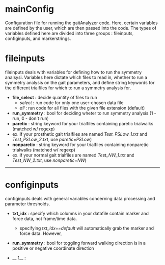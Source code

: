 # mainConfig

Configuration file for running the gaitAnalyzer code. Here, certain variables are defined by the user, which are then passed into
the code. The types of variables defined here are divided into three groups : fileinputs, configinputs, and markerstrings.

# fileinputs
fileinputs deals with variables for defining how to run the symmetry analsysi. Variables here dictate which files to read in, whether to run a symmetry analysis on the gait parameters, and define string keywords for the different trialfiles for which to run a symmetry analysis for.
 - **file_select** : decide quantity of files to run
   - *select* :  run code for only one user-chosen data file
   - *all* : run code for all files with the given file extension (default)
 -  **run_symmetry** : bool for deciding wheter to run symmetry analysis (1 - run, 0 - don't run)
 -  **paretic** : string keyword for your trialfiles containing paretic trialwalks (matched w/ regexp) 
   - ex. if your prosthetic gait trialfiles are named *Test_PSLow_1.txt* and *Test_PSLow_2.txt*, use *paretic=PSLow*)
 -  **nonparetic** : string keyword for your trialfiles containing nonparetic trialwalks (matched w/ regexp) 
   - ex. if your normal gait trialfiles are named *Test_NW_1.txt* and *Test_NW_2.txt*, use *nonparetic=NW*)

--- 

# configinputs
configinputs deals with general variables concerning data processing and parameter thresholds.
 - **txt_idx** : specify which columns in your datafile contain marker and force data, not frame/time data.
   - specifying *txt_idx==default* will automatically grab the marker and force data. However, 



 -  **run_symmetry** : bool for toggling forward walking direction is in a positive or negative coordinate direction
   - __ 1__ : 
